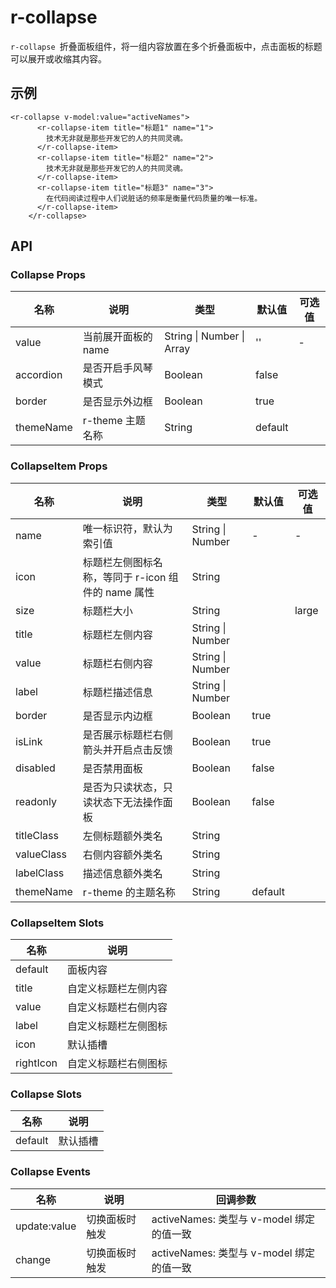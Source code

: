 # r-collapse

`r-collapse `折叠面板组件，将一组内容放置在多个折叠面板中，点击面板的标题可以展开或收缩其内容。

## 示例

```vue
<r-collapse v-model:value="activeNames">
      <r-collapse-item title="标题1" name="1">
        技术无非就是那些开发它的人的共同灵魂。
      </r-collapse-item>
      <r-collapse-item title="标题2" name="2">
        技术无非就是那些开发它的人的共同灵魂。
      </r-collapse-item>
      <r-collapse-item title="标题3" name="3">
        在代码阅读过程中人们说脏话的频率是衡量代码质量的唯一标准。
      </r-collapse-item>
    </r-collapse>
```

## API

### Collapse Props

| 名称      | 说明                | 类型                      | 默认值  | 可选值 |
| --------- | ------------------- | ------------------------- | ------- | ------ |
| value     | 当前展开面板的 name | String \| Number \| Array | ''      | -      |
| accordion | 是否开启手风琴模式  | Boolean                   | false   |        |
| border    | 是否显示外边框      | Boolean                   | true    |        |
| themeName | r-theme 主题名称    | String                    | default |        |

### CollapseItem Props

| 名称       | 说明                                               | 类型             | 默认值  | 可选值 |
| ---------- | -------------------------------------------------- | ---------------- | ------- | ------ |
| name       | 唯一标识符，默认为索引值                           | String \| Number | -       | -      |
| icon       | 标题栏左侧图标名称，等同于 r-icon 组件的 name 属性 | String           |         |        |
| size       | 标题栏大小                                         | String           |         | large  |
| title      | 标题栏左侧内容                                     | String \| Number |         |        |
| value      | 标题栏右侧内容                                     | String \| Number |         |        |
| label      | 标题栏描述信息                                     | String \| Number |         |        |
| border     | 是否显示内边框                                     | Boolean          | true    |        |
| isLink     | 是否展示标题栏右侧箭头并开启点击反馈               | Boolean          | true    |        |
| disabled   | 是否禁用面板                                       | Boolean          | false   |        |
| readonly   | 是否为只读状态，只读状态下无法操作面板             | Boolean          | false   |        |
| titleClass | 左侧标题额外类名                                   | String           |         |        |
| valueClass | 右侧内容额外类名                                   | String           |         |        |
| labelClass | 描述信息额外类名                                   | String           |         |        |
| themeName  | r-theme 的主题名称                                 | String           | default |        |

### CollapseItem Slots

| 名称      | 说明                 |
| --------- | -------------------- |
| default   | 面板内容             |
| title     | 自定义标题栏左侧内容 |
| value     | 自定义标题栏右侧内容 |
| label     | 自定义标题栏左侧图标 |
| icon      | 默认插槽             |
| rightIcon | 自定义标题栏右侧图标 |

### Collapse Slots

| 名称    | 说明     |
| ------- | -------- |
| default | 默认插槽 |

### Collapse Events

| 名称         | 说明           | 回调参数                                 |
| ------------ | -------------- | ---------------------------------------- |
| update:value | 切换面板时触发 | activeNames: 类型与 v-model 绑定的值一致 |
| change       | 切换面板时触发 | activeNames: 类型与 v-model 绑定的值一致 |
